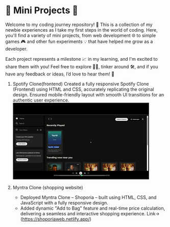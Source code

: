# 🌱 Mini Projects 🌟
Welcome to my coding journey repository! 🎉 This is a collection of my newbie experiences as I take my first steps in the world of coding. Here, you'll find a variety of mini projects, from web development 🌐 to simple games 🎮 and other fun experiments 💡 that have helped me grow as a developer.

Each project represents a milestone 📈 in my learning, and I'm excited to share them with you! Feel free to explore 🕵️‍♂️, tinker around 🛠️, and if you have any feedback or ideas, I’d love to hear them! 💬

1. Spotify Clone(frontend)
   Created a fully responsive Spotify Clone (Frontend) using HTML and CSS, accurately replicating the original design.
   Ensured mobile-friendly layout with smooth UI transitions for an authentic user experience.
   ![Demo](https://raw.githubusercontent.com/amisha-singh12/My-mini-works/main/spotify/Untitled%20video%20-%20Made%20with%20Clipchamp.gif)

2. Myntra Clone (shopping website)
   - Deployed Myntra Clone – Shoporia – built using HTML, CSS, and JavaScript with a fully responsive design.
   - Added dynamic "Add to Bag" feature and real-time price calculation, delivering a seamless and interactive shopping experience.
   Link-> (https://shoporiaweb.netlify.app/)
